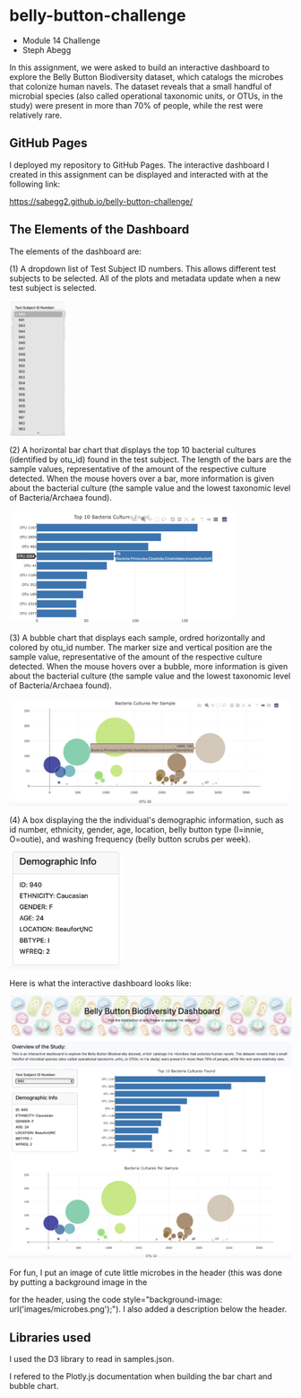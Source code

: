 # belly-button-challenge
- Module 14 Challenge
- Steph Abegg

In this assignment, we were asked to build an interactive dashboard to explore the Belly Button Biodiversity dataset, which catalogs the microbes that colonize human navels. The dataset reveals that a small handful of microbial species (also called operational taxonomic units, or OTUs, in the study) were present in more than 70% of people, while the rest were relatively rare.

## GitHub Pages

I deployed my repository to GitHub Pages. The interactive dashboard I created in this assignment can be displayed and interacted with at the following link:

https://sabegg2.github.io/belly-button-challenge/


## The Elements of the Dashboard

The elements of the dashboard are:

(1) A dropdown list of Test Subject ID numbers. This allows different test subjects to be selected. All of the plots and metadata update when a new test subject is selected.

<img src="images/dropdown.png" width=100>

(2) A horizontal bar chart that displays the top 10 bacterial cultures (identified by otu_id) found in the test subject. The length of the bars are the sample values, representative of the amount of the respective culture detected. When the mouse hovers over a bar, more information is given about the bacterial culture (the sample value and the lowest taxonomic level of Bacteria/Archaea found).

<img src="images/bar.png" width=400>

(3) A bubble chart that displays each sample, ordred horizontally and colored by otu_id number. The marker size and vertical position are the sample value, representative of the amount of the respective culture detected. When the mouse hovers over a bubble, more information is given about the bacterial culture (the sample value and the lowest taxonomic level of Bacteria/Archaea found).

<img src="images/bubble.png" width=500>

(4) A box displaying the the individual's demographic information, such as id number, ethnicity, gender, age, location, belly button type (I=innie, O=outie), and washing frequency (belly button scrubs per week). 

<img src="images/demographic.png" width=200>

Here is what the interactive dashboard looks like:

<img src="images/appimage.png" width=800>

For fun, I put an image of cute little microbes in the header (this was done by putting a background image in the <div> for the header, using the code style="background-image: url('images/microbes.png');"). I also added a description below the header.

## Libraries used

I used the D3 library to read in samples.json.

I refered to the Plotly.js documentation when building the bar chart and bubble chart.
